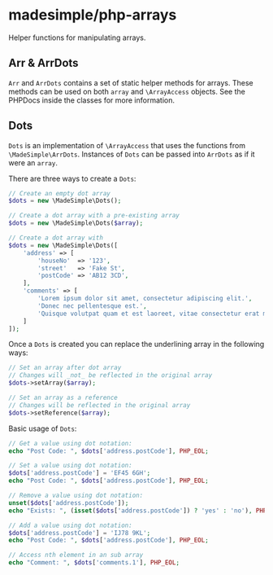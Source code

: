# madesimple/php-arrays
Helper functions for manipulating arrays.

## Arr &amp; ArrDots
`Arr` and `ArrDots` contains a set of static helper methods for arrays. These
methods can be used on both `array` and `\ArrayAccess` objects. See the PHPDocs
inside the classes for more information.

## Dots
`Dots` is an implementation of `\ArrayAccess` that uses the functions
from `\MadeSimple\ArrDots`. Instances of `Dots` can be passed into `ArrDots`
as if it were an `array`.

There are three ways to create a `Dots`:
```php
// Create an empty dot array
$dots = new \MadeSimple\Dots();

// Create a dot array with a pre-existing array
$dots = new \MadeSimple\Dots($array);

// Create a dot array with 
$dots = new \MadeSimple\Dots([
    'address' => [
        'houseNo'  => '123',
        'street'   => 'Fake St',
        'postCode' => 'AB12 3CD',
    ],
    'comments' => [
        'Lorem ipsum dolor sit amet, consectetur adipiscing elit.',
        'Donec nec pellentesque est.',
        'Quisque volutpat quam et est laoreet, vitae consectetur erat molestie.',
    ]
]);
```

Once a `Dots` is created you can replace the underlining array
in the following ways:
```php
// Set an array after dot array
// Changes will _not_ be reflected in the original array
$dots->setArray($array);

// Set an array as a reference
// Changes will be reflected in the original array
$dots->setReference($array);
```

Basic usage of `Dots`:
```php
// Get a value using dot notation:
echo "Post Code: ", $dots['address.postCode'], PHP_EOL;

// Set a value using dot notation:
$dots['address.postCode'] = 'EF45 6GH';
echo "Post Code: ", $dots['address.postCode'], PHP_EOL;

// Remove a value using dot notation:
unset($dots['address.postCode']);
echo "Exists: ", (isset($dots['address.postCode']) ? 'yes' : 'no'), PHP_EOL;

// Add a value using dot notation:
$dots['address.postCode'] = 'IJ78 9KL';
echo "Post Code: ", $dots['address.postCode'], PHP_EOL;

// Access nth element in an sub array
echo "Comment: ", $dots['comments.1'], PHP_EOL;
```
